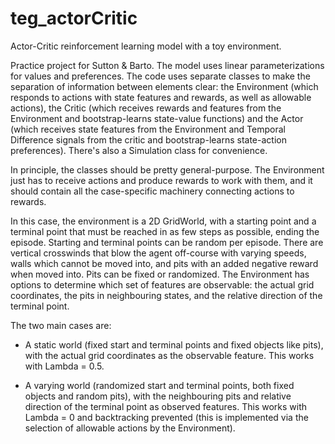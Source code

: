 # teg_actorCritic
Actor-Critic reinforcement learning model with a toy environment.

Practice project for Sutton & Barto. The model uses linear parameterizations for values and preferences. The code uses separate classes to make the separation of information between elements clear: the Environment (which responds to actions with state features and rewards, as well as allowable actions), the Critic (which receives rewards and features from the Environment and bootstrap-learns state-value functions) and the Actor (which receives state features from the Environment and Temporal Difference signals from the critic and bootstrap-learns state-action preferences). There's also a Simulation class for convenience.

In principle, the classes should be pretty general-purpose. The Environment just has to receive actions and produce rewards to work with them, and it should contain all the case-specific machinery connecting actions to rewards.

In this case, the environment is a 2D GridWorld, with a starting point and a terminal point that must be reached in as few steps as possible, ending the episode. Starting and terminal points can be random per episode. There are vertical crosswinds that blow the agent off-course with varying speeds, walls which cannot be moved into, and pits with an added negative reward when moved into. Pits can be fixed or randomized. The Environment has options to determine which set of features are observable: the actual grid coordinates, the pits in neighbouring states, and the relative direction of the terminal point.

The two main cases are:

- A static world (fixed start and terminal points and fixed objects like pits), with the actual grid coordinates as the observable feature. This works with Lambda = 0.5.

- A varying world (randomized start and terminal points, both fixed objects and random pits), with the neighbouring pits and relative direction of the terminal point as observed features. This works with Lambda = 0 and backtracking prevented (this is implemented via the selection of allowable actions by the Environment).
